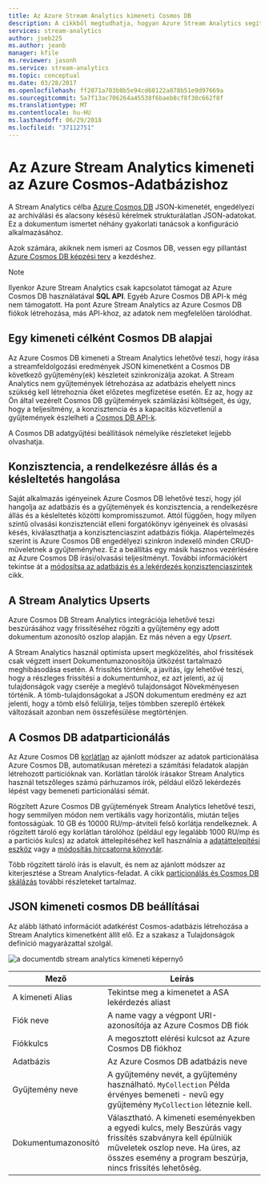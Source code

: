 ```yaml
---
title: Az Azure Stream Analytics kimeneti Cosmos DB
description: A cikkből megtudhatja, hogyan Azure Stream Analytics segítségével Azure Cosmos DB JSON kimeneti adatok archiválása és alacsony késésű lekérdezései strukturálatlan JSON-adatok mentése.
services: stream-analytics
author: jseb225
ms.author: jeanb
manager: kfile
ms.reviewer: jasonh
ms.service: stream-analytics
ms.topic: conceptual
ms.date: 03/28/2017
ms.openlocfilehash: ff2071a703b0b5e94cd68122a878b51e9d97669a
ms.sourcegitcommit: 5a7f13ac706264a45538f6baeb8cf8f30c662f8f
ms.translationtype: MT
ms.contentlocale: hu-HU
ms.lasthandoff: 06/29/2018
ms.locfileid: "37112751"
---
```

# <a name="azure-stream-analytics-output-to-azure-cosmos-db"></a>Az Azure Stream Analytics kimeneti az Azure Cosmos-Adatbázishoz  
A Stream Analytics célba [Azure Cosmos DB](https://azure.microsoft.com/services/documentdb/) JSON-kimenetét, engedélyezi az archiválási és alacsony késésű kérelmek strukturálatlan JSON-adatokat. Ez a dokumentum ismertet néhány gyakorlati tanácsok a konfiguráció alkalmazásához.

Azok számára, akiknek nem ismeri az Cosmos DB, vessen egy pillantást [Azure Cosmos DB képzési terv](https://azure.microsoft.com/documentation/learning-paths/documentdb/) a kezdéshez. 

> [!Note]
> Ilyenkor Azure Stream Analytics csak kapcsolatot támogat az Azure Cosmos DB használatával **SQL API**.
> Egyéb Azure Cosmos DB API-k még nem támogatott. Ha pont Azure Stream Analytics az Azure Cosmos DB fiókok létrehozása, más API-khoz, az adatok nem megfelelően tárolódhat. 

## <a name="basics-of-cosmos-db-as-an-output-target"></a>Egy kimeneti célként Cosmos DB alapjai
Az Azure Cosmos DB kimeneti a Stream Analytics lehetővé teszi, hogy írása a streamfeldolgozási eredmények JSON kimenetként a Cosmos DB következő gyűjtemény(ek) készleteit szinkronizálja azokat. A Stream Analytics nem gyűjtemények létrehozása az adatbázis ehelyett nincs szükség kell létrehoznia őket előzetes megfizetése esetén. Ez az, hogy az Ön által vezérelt Cosmos DB gyűjtemények számlázási költségeit, és úgy, hogy a teljesítmény, a konzisztencia és a kapacitás közvetlenül a gyűjtemények észlelheti a [Cosmos DB API-k](https://msdn.microsoft.com/library/azure/dn781481.aspx). 

A Cosmos DB adatgyűjtési beállítások némelyike részleteket lejjebb olvashatja.

## <a name="tune-consistency-availability-and-latency"></a>Konzisztencia, a rendelkezésre állás és a késleltetés hangolása
Saját alkalmazás igényeinek Azure Cosmos DB lehetővé teszi, hogy jól hangolja az adatbázis és a gyűjtemények és konzisztencia, a rendelkezésre állás és a késleltetés közötti kompromisszumot. Attól függően, hogy milyen szintű olvasási konzisztenciát elleni forgatókönyv igényeinek és olvasási késés, kiválaszthatja a konzisztenciaszint adatbázis fiókja. Alapértelmezés szerint is Azure Cosmos DB engedélyezi szinkron indexelő minden CRUD-műveletnek a gyűjteményhez. Ez a beállítás egy másik hasznos vezérlésére az Azure Cosmos DB írási/olvasási teljesítményt. További információkért tekintse át a [módosítsa az adatbázis és a lekérdezés konzisztenciaszintek](../cosmos-db/consistency-levels.md) cikk.

## <a name="upserts-from-stream-analytics"></a>A Stream Analytics Upserts
Azure Cosmos DB Stream Analytics integrációja lehetővé teszi beszúrásához vagy frissítéséhez rögzíti a gyűjtemény egy adott dokumentum azonosító oszlop alapján. Ez más néven a egy *Upsert*.

A Stream Analytics használ optimista upsert megközelítés, ahol frissítések csak végzett insert Dokumentumazonosítója ütközést tartalmazó meghibásodása esetén. A frissítés történik, a javítás, így lehetővé teszi, hogy a részleges frissítési a dokumentumhoz, ez azt jelenti, az új tulajdonságok vagy cseréje a meglévő tulajdonságot Növekményesen történik. A tömb-tulajdonságokat a JSON dokumentum eredmény ez azt jelenti, hogy a tömb első felülírja, teljes tömbben szereplő értékek változásait azonban nem összefésülése megtörténjen.

## <a name="data-partitioning-in-cosmos-db"></a>A Cosmos DB adatparticionálás
Az Azure Cosmos DB [korlátlan](../cosmos-db/partition-data.md) az ajánlott módszer az adatok particionálása Azure Cosmos DB, automatikusan méretezi a számítási feladatok alapján létrehozott partícióknak van. Korlátlan tárolók írásakor Stream Analytics használ tetszőleges számú párhuzamos írók, például előző lekérdezés lépést vagy bemeneti particionálási sémát.

Rögzített Azure Cosmos DB gyűjtemények Stream Analytics lehetővé teszi, hogy semmilyen módon nem vertikális vagy horizontális, miután teljes fontosságúak. 10 GB és 10000 RU/mp-átviteli felső korlátja rendelkeznek.  A rögzített tároló egy korlátlan tárolóhoz (például egy legalább 1000 RU/mp és a partíciós kulcs) az adatok áttelepítéséhez kell használnia a [adatáttelepítési eszköz](../cosmos-db/import-data.md) vagy a [módosítás hírcsatorna könyvtár](../cosmos-db/change-feed.md).

Több rögzített tároló írás is elavult, és nem az ajánlott módszer az kiterjesztése a Stream Analytics-feladat. A cikk [particionálás és Cosmos DB skálázás](../cosmos-db/sql-api-partition-data.md) további részleteket tartalmaz.

## <a name="cosmos-db-settings-for-json-output"></a>JSON kimeneti cosmos DB beállításai
Az alább látható információt adatkérést Cosmos-adatbázis létrehozása a Stream Analytics kimenetként állít elő. Ez a szakasz a Tulajdonságok definíció magyarázattal szolgál.


![a documentdb stream analytics kimeneti képernyő](media/stream-analytics-documentdb-output/stream-analytics-documentdb-output-1.png)

Mező           | Leírás 
-------------   | -------------
A kimeneti Alias    | Tekintse meg a kimenetet a ASA lekérdezés aliast   
Fiók neve    | A name vagy a végpont URI-azonosítója az Azure Cosmos DB fiók 
Fiókkulcs     | A megosztott elérési kulcsot az Azure Cosmos DB fiókhoz
Adatbázis        | Az Azure Cosmos DB adatbázis neve
Gyűjtemény neve | A gyűjtemény nevét, a gyűjtemény használható. `MyCollection` Példa érvényes bemeneti - nevű egy gyűjtemény `MyCollection` léteznie kell.  
Dokumentumazonosító     | Választható. A kimeneti eseményekben a egyedi kulcs, mely Beszúrás vagy frissítés szabványra kell épülniük műveletek oszlop neve. Ha üres, az összes esemény a program beszúrja, nincs frissítés lehetőség.
